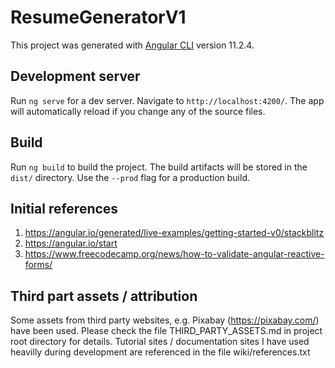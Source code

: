 # ResumeGeneratorV1

This project was generated with [Angular CLI](https://github.com/angular/angular-cli) version 11.2.4.

## Development server

Run `ng serve` for a dev server. Navigate to `http://localhost:4200/`. The app will automatically reload if you change any of the source files.

## Build

Run `ng build` to build the project. The build artifacts will be stored in the `dist/` directory. Use the `--prod` flag for a production build.

## Initial references

1. https://angular.io/generated/live-examples/getting-started-v0/stackblitz
2. https://angular.io/start
3. https://www.freecodecamp.org/news/how-to-validate-angular-reactive-forms/

## Third part assets / attribution

Some assets from third party websites, e.g. Pixabay (https://pixabay.com/) have been used. Please check the file THIRD_PARTY_ASSETS.md in project root directory for details.
Tutorial sites / documentation sites I have used heavilly during development are referenced in the file wiki/references.txt
